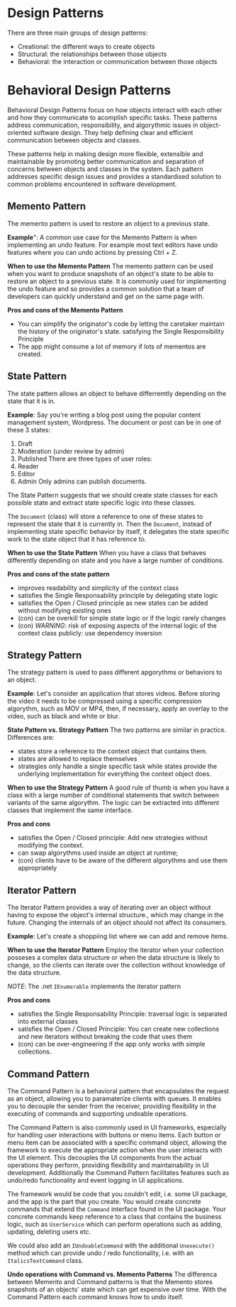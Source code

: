 # Design Patterns

There are three main groups of design patterns:
- Creational: the different ways to create objects
- Structural: the relationships between those objects
- Behavioral: the interaction or communication between those objects

# Behavioral Design Patterns
Behavioral Design Patterns focus on how objects interact with each other and how they communicate to acomplish specific tasks. These patterns address communication, responsibility, and algorythmic issues in object-oriented software design. They help defining clear and efficient communication between objects and classes.

These patterns help in making design more flexible, extensible and maintainable by promoting better communication and separation of concerns between objects and classes in the system. Each pattern addresses specific design issues and provides a standardised solution to common problems encountered in software development.

## Memento Pattern
The memento pattern is used to restore an object to a previous state.

**Example**": A common use case for the Memento Pattern is when implementing an undo feature. For example most text editors have undo features where you can undo actions by pressing Ctrl + Z.

**When to use the Memento Pattern**
The memento pattern can be used when you want to produce snapshots of an object's state to be able to restore an object to a previous state. It is commonly used for implementing the undo feature and so provides a common solution that a team of developers can quickly understand and get on the same page with.

**Pros and cons of the Memento Pattern**
- You can simplify the originator's code by letting the caretaker maintain the history of the originator's state. satisfying the Single Responsibility Principle
- The app might consume a lot of memory if lots of mementos are created.

## State Pattern
The state pattern allows an object to behave differremtly depending on the state that it is in.

**Example**: Say you're writing a blog post using the popular content management system, Wordpress. The document or post can be in one of these 3 states:
1. Draft
2. Moderation (under review by admin)
3. Published
There are three types of user roles:
1. Reader
2. Editor
3. Admin
Only admins can publish documents.

The State Pattern suggests that we should create state classes for each possible state and extract state specific logic into these classes.

The `Document` (class) will store a reference to one of these states to represent the state that it is currently in. Then the `Document`, instead of implementing state specific behavior by itself, it delegates the state specific work to the state object that it has reference to.

**When to use the State Pattern**
When you have a class that behaves differently depending on state and you have a large number of conditions.

**Pros and cons of the state pattern**
- improves readability and simplicity of the context class
- satisfies the Single Responsability principle by delegating state logic
- satisfies the Open / Closed principle as new states can be added without modifying existing ones
- (con) can be overkill for simple state logic or if the logic rarely changes
- (con) _WARNING_: risk of exposing aspects of the internal logic of the context class publicly: use dependency inversion

## Strategy Pattern
The strategy pattern is used to pass different apgorythms or behaviors to an object.

**Example**: Let's consider an application that stores videos. Before storing the video it needs to be compressed using a specific compression algorythm, such as MOV or MP4, then, if necessary, apply an overlay to the video, such as black and white or blur.

**State Pattern vs. Strategy Pattern**
The two patterns are similar in practice. Differences are:
- states store a reference to the context object that contains them.
- states are allowed to replace themselves
- strategies only handle a single specific task while states provide the underlying implementation for everything the context object does.

**When to use the Strategy Pattern**
A good rule of thumb is when you have a class with a large number of conditional statements that switch between variants of the same algorythm. The logic can be extracted into different classes that implement the same interface.

**Pros and cons**
- satisfies the Open / Closed principle: Add new strategies without modifying the context.
- can swap algorythms used inside an object at runtime;
- (con) clients have to be aware of the different algorythms and use them appropriately

## Iterator Pattern
The Iterator Pattern provides a way of iterating over an object without having to expose the object's internal structure., which may change in the future. Changing the internals of an object should not affect its consumers.

**Example**: Let's create a shoppiing list where we can add and remove items.

**When to use the Iterator Pattern**
Employ the iterator when your collection posseses a complex data structure or when the data structure is likely to change, so the clients can iterate over the collection without knowledge of the data structure.

_NOTE_: The .net `IEnumerable` implements the iterator pattern

**Pros and cons**
- satisfies the Single Responsability Principle: traversal logic is separated into external classes
- satisfies the Open / Closed Principle: You can create new collections and new iterators without breaking the code that uses them
- (con) can be over-engineering if the app only works with simple collections.

## Command Pattern
The Command Pattern is a behavioral pattern that encapsulates the request as an object, allowing you to paramaterize clients with queues. It enables you to decouple the sender from the receiver, providing flexibility in the executing of commands and supporting undoable operations.

The Command Pattern is also commonly used in UI frameworks, especially for handling user interactions with buttons or menu items. Each button or menu item can be associated with a specific command object, allowing the framework to execute the appropriate action when the user interacts with the UI element. This decouples the UI components from the actual operations they perform, providing flexibility and maintainability in UI development. Additionally the Command Pattern facilitates features such as undo/redo functionality and event logging in UI applications.

The framework would be code that you couldn't edit, i.e. some UI package, and the app is the part that you create. You would create concrete commands that extend the `Command` interface found in the UI package. Your concrete commands keep reference to a class that contains the business logic, such as `UserService` which can perform operations such as adding, updating, deleting users etc.

We could also add an `IUndoableCommand` with the additional `Unexecute()` method which can provide undo / redo functionality, i.e. with an `ItalicsTextCommand` class.

**Undo operations with Command vs. Memento Patterns**
The differenca between Memento and Command patterns is that the Memento stores snapshots of an objects' state which can get expensive over time. With the Command Pattern each command knows how to undo itself.
